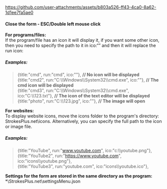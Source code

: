 https://github.com/user-attachments/assets/b803a526-ff43-4ca0-8a62-1d1ee7fa5ae0


#### Close the form - ESC/Double left mouse click

**For programs/files:**  
If the program/file has an icon it will display it, if you want some other icon, then you need to specify the path to it in ico:“” and then it will replace the run icon:

##### Examples:  
> {title:"cmd",  run:"cmd", ico:""}, **// No icon will be displayed**  
{title:"cmd2",  run:"C:\\\Windows\\\System32\\\cmd.exe", ico:""}, **// The cmd icon will be displayed**   
{title:"cmd3",  run:"C:\\\Windows\\\System32\\\cmd.exe", ico:"C:\\\123.txt"}, **// The icon of the text editor will be displayed**  
{title:"photo",  run:"C:\\\123.jpg", ico:""}, **// The image will open**  

**For websites:**  
To display website icons, move the icons folder to the program's directory: StrokesPlus.net\icons.
Alternatively, you can specify the full path to the icon or image file.  
##### Examples:  
> {title:"YouTube", run:"www.youtube.com", ico:"c:\\\youtube.png"},   
{title:"YouTube2", run:"https://www.youtube.com", ico:"icons\\\youtube.png"},  
{title:"YouTube3", run:"youtube.com", ico:"icons\\\youtube.ico"},  

**Settings for the form are stored in the same directory as the program:**  
*\StrokesPlus.net\settingsMenu.json
